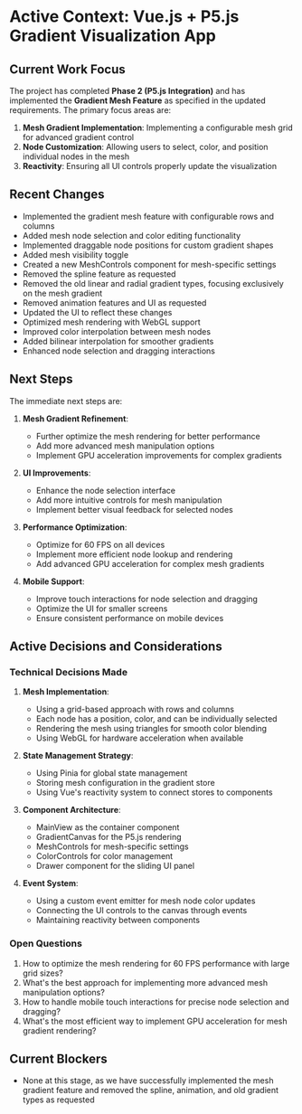 # Active Context: Vue.js + P5.js Gradient Visualization App

## Current Work Focus

The project has completed **Phase 2 (P5.js Integration)** and has implemented the **Gradient Mesh Feature** as specified in the updated requirements. The primary focus areas are:

1. **Mesh Gradient Implementation**: Implementing a configurable mesh grid for advanced gradient control
2. **Node Customization**: Allowing users to select, color, and position individual nodes in the mesh
3. **Reactivity**: Ensuring all UI controls properly update the visualization

## Recent Changes

- Implemented the gradient mesh feature with configurable rows and columns
- Added mesh node selection and color editing functionality
- Implemented draggable node positions for custom gradient shapes
- Added mesh visibility toggle
- Created a new MeshControls component for mesh-specific settings
- Removed the spline feature as requested
- Removed the old linear and radial gradient types, focusing exclusively on the mesh gradient
- Removed animation features and UI as requested
- Updated the UI to reflect these changes
- Optimized mesh rendering with WebGL support
- Improved color interpolation between mesh nodes
- Added bilinear interpolation for smoother gradients
- Enhanced node selection and dragging interactions

## Next Steps

The immediate next steps are:

1. **Mesh Gradient Refinement**:
   - Further optimize the mesh rendering for better performance
   - Add more advanced mesh manipulation options
   - Implement GPU acceleration improvements for complex gradients

2. **UI Improvements**:
   - Enhance the node selection interface
   - Add more intuitive controls for mesh manipulation
   - Implement better visual feedback for selected nodes

3. **Performance Optimization**:
   - Optimize for 60 FPS on all devices
   - Implement more efficient node lookup and rendering
   - Add advanced GPU acceleration for complex mesh gradients

4. **Mobile Support**:
   - Improve touch interactions for node selection and dragging
   - Optimize the UI for smaller screens
   - Ensure consistent performance on mobile devices

## Active Decisions and Considerations

### Technical Decisions Made

1. **Mesh Implementation**:
   - Using a grid-based approach with rows and columns
   - Each node has a position, color, and can be individually selected
   - Rendering the mesh using triangles for smooth color blending
   - Using WebGL for hardware acceleration when available

2. **State Management Strategy**:
   - Using Pinia for global state management
   - Storing mesh configuration in the gradient store
   - Using Vue's reactivity system to connect stores to components

3. **Component Architecture**:
   - MainView as the container component
   - GradientCanvas for the P5.js rendering
   - MeshControls for mesh-specific settings
   - ColorControls for color management
   - Drawer component for the sliding UI panel

4. **Event System**:
   - Using a custom event emitter for mesh node color updates
   - Connecting the UI controls to the canvas through events
   - Maintaining reactivity between components

### Open Questions

1. How to optimize the mesh rendering for 60 FPS performance with large grid sizes?
2. What's the best approach for implementing more advanced mesh manipulation options?
3. How to handle mobile touch interactions for precise node selection and dragging?
4. What's the most efficient way to implement GPU acceleration for mesh gradient rendering?

## Current Blockers

- None at this stage, as we have successfully implemented the mesh gradient feature and removed the spline, animation, and old gradient types as requested
